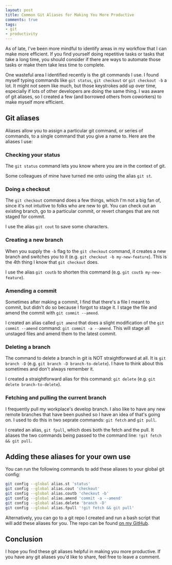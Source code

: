 ```yaml
---
layout: post
title: Common Git Aliases for Making You More Productive
comments: true
tags:
- git
- productivity
---
```


As of late, I've been more mindful to identify areas in my workflow that I can make more efficient. If you find yourself doing repetitive tasks or tasks that take a long time, you should consider if there are ways to automate those tasks or make them take less time to complete.

One wasteful area I identified recently is the git commands I use. I found myself typing commands like  `git status`, `git checkout` or `git checkout -b` a lot. It might not seem like much, but those keystrokes add up over time, especially if lots of other developers are doing the same thing. I was aware of git aliases, so I created a few (and borrowed others from coworkers) to make myself more efficient.

## Git aliases

Aliases allow you to assign a particular git command, or series of commands, to a single command that you give a name to. Here are the aliases I use:

### Checking your status

The `git status` command lets you know where you are in the context of git.

Some colleagues of mine have turned me onto using the alias `git st`.

### Doing a checkout

The `git checkout` command does a few things, which I'm not a big fan of, since it's not intuitive to folks who are new to git. You can check out an existing branch, go to a particular commit, or revert changes that are not staged for commit.

I use the alias `git cout` to save some characters.

### Creating a new branch

When you supply the `-b` flag to the `git checkout` command, it creates a new branch and switches you to it (e.g. `git checkout -b my-new-feature`). This is the 4th thing I know that `git checkout` does.

I use the alias `git coutb` to shorten this command (e.g. `git coutb my-new-feature`).

### Amending a commit

Sometimes after making a commit, I find that there's a file I meant to commit, but didn't do so because I forgot to stage it. I stage the file and amend the commit with `git commit --amend`.

I created an alias called `git amend` that does a slight modification of the `git commit --amend` command: `git commit -a --amend`. This will stage all unstaged files and amend them to the latest commit.

### Deleting a branch

The command to delete a branch in git is NOT straightforward at all. It is `git branch -D` (e.g. `git branch -D branch-to-delete`). I have to think about this sometimes and don't always remember it.

I created a straightforward alias for this command: `git delete` (e.g. `git delete branch-to-delete`).

### Fetching and pulling the current branch

I frequently pull my workplace's develop branch. I also like to have any new remote branches that have been pushed so I have an idea of that's going on. I used to do this in two seprate commands: `git fetch` and `git pull`.

I created an alias, `git fpull`, which does both the fetch and the pull. It aliases the two commands being passed to the command line: `!git fetch && git pull`.

## Adding these aliases for your own use

You can run the following commands to add these aliases to your global git config:

```bash
git config --global alias.st 'status'
git config --global alias.cout 'checkout'
git config --global alias.coutb 'checkout -b'
git config --global alias.amend 'commit -a --amend'
git config --global alias.delete 'branch -D'
git config --global alias.fpull '!git fetch && git pull'
```

Alternatively, you can go to a git repo I created and run a bash script that will add these aliases for you. The repo can be found [on my GitHub](https://github.com/chriszimmerman/git-aliases).

## Conclusion

I hope you find these git aliases helpful in making you more productive. If you have any git aliases you'd like to share, feel free to leave a comment.